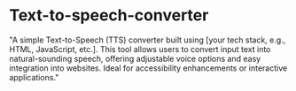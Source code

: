 # Text-to-speech-converter
"A simple Text-to-Speech (TTS) converter built using [your tech stack, e.g., HTML, JavaScript, etc.]. This tool allows users to convert input text into natural-sounding speech, offering adjustable voice options and easy integration into websites. Ideal for accessibility enhancements or interactive applications."
